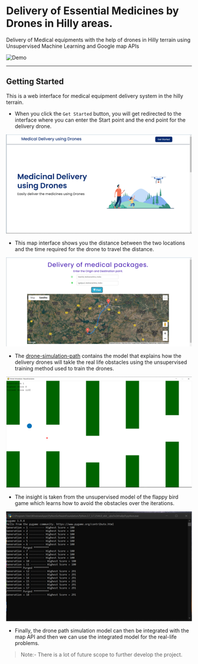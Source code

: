 # Delivery of Essential Medicines by Drones in Hilly areas.



Delivery of Medical equipments with the help of drones in Hilly terrain using Unsupervised Machine Learning and Google map APIs

![Demo](assets/results/demo.gif)

--- 

## Getting Started

This is a web interface for medical equipment delivery system in the hilly terrain.

- When you click the `Get Started` button, you will get redirected to the interface where you can enter the Start point and the end point for the delivery drone.


![Getting stared](assets/results/face.png)

- This map interface shows you the distance between the two locations and the time required for the drone to travel the distance.

![Map1](assets/results/5.png)

- The [drone-simulation-path](drone-path-simulation/) contains the model that explains how the delivery drones will takle the real life obstacles using the unsupervised training method used to train the drones.

![Drone](assets/results/drone-simulator.PNG)

- The insight is taken from the unsupervised model of the flappy bird game which learns how to avoid the obstacles over the iterations.

![result](assets/results/results-analysis.PNG)

- Finally, the drone path simulation model can then be integrated with the map API and then we can use the integrated model for the real-life problems. 

> Note:- There is a lot of future scope to further develop the project.
